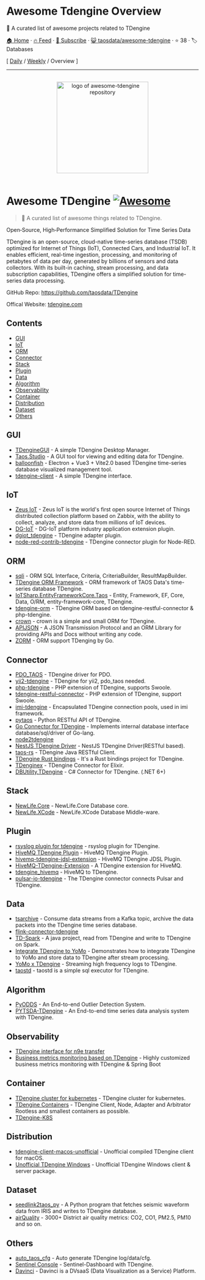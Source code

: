 # Awesome Tdengine Overview

🎉 A curated list of awesome projects related to TDengine

[🏠 Home](/README.md) · [🔥 Feed](https://www.trackawesomelist.com/taosdata/awesome-tdengine/rss.xml) · [📮 Subscribe](https://trackawesomelist.us17.list-manage.com/subscribe?u=d2f0117aa829c83a63ec63c2f&id=36a103854c) · [😺 taosdata/awesome-tdengine](https://github.com/taosdata/awesome-tdengine) · ⭐ 38 · 🏷️ Databases

[ [Daily](/content/taosdata/awesome-tdengine/README.md) / [Weekly](/content/taosdata/awesome-tdengine/week/README.md) / Overview ]

---

<p align="center">
  <br>
  <a href="https://tdengine.com"><img width="240" src="https://github.com/taosdata/awesome-tdengine/raw/main/./assets/logo.svg" alt="logo of awesome-tdengine repository"></a>
  <br>
  <br>
</p>

# Awesome TDengine [![Awesome](https://cdn.rawgit.com/sindresorhus/awesome/d7305f38d29fed78fa85652e3a63e154dd8e8829/media/badge.svg)](https://github.com/sindresorhus/awesome)

> 🎉 A curated list of awesome things related to TDengine.

Open‑Source, High‑Performance Simplified Solution for Time Series Data

TDengine is an open-source, cloud-native time-series database (TSDB) optimized for Internet of Things (IoT), Connected Cars, and Industrial IoT. It enables efficient, real-time ingestion, processing, and monitoring of petabytes of data per day, generated by billions of sensors and data collectors. With its built-in caching, stream processing, and data subscription capabilities, TDengine offers a simplified solution for time-series data processing.

GitHub Repo: <https://github.com/taosdata/TDengine>

Offical Website: [tdengine.com](https://tdengine.com)

## Contents

*   [GUI](#gui)
*   [IoT](#iot)
*   [ORM](#orm)
*   [Connector](#connector)
*   [Stack](#stack)
*   [Plugin](#plugin)
*   [Data](#data)
*   [Algorithm](#algorithm)
*   [Observability](#observability)
*   [Container](#container)
*   [Distribution](#distribution)
*   [Dataset](#dataset)
*   [Others](#others)

## GUI

*   [TDengineGUI](https://github.com/arielyang/TDengineGUI) - A simple TDengine Desktop Manager.
*   [Taos.Studio](https://github.com/maikebing/Taos.Studio) - A GUI tool for viewing and editing data for TDengine.
*   [balloonfish](https://github.com/xielaoshi99/balloonfish) - Electron + Vue3 + Vite2.0 based TDengine time-series database visualized management tool.
*   [tdengine-client](https://github.com/wurong1420/tdengine-client) - A simple TDengine interface.

## IoT

*   [Zeus IoT](https://github.com/zmops/zeus-iot) - Zeus IoT is the world's first open source Internet of Things distributed collection platform based on Zabbix, with the ability to collect, analyze, and store data from millions of IoT devices.
*   [DG-IoT](https://github.com/dgiot/dgiot-dashboard) - DG-IoT platform industry application extension plugin.
*   [dgiot\_tdengine](https://github.com/dgiot/dgiot_tdengine) - TDengine adapter plugin.
*   [node-red-contrib-tdengine](https://github.com/kp45-tech/node-red-contrib-tdengine) - TDengine connector plugin for Node-RED.

## ORM

*   [sqli](https://github.com/x-ream/sqli) - ORM SQL Interface, Criteria, CriteriaBuilder, ResultMapBuilder.
*   [TDengine ORM Framework](https://github.com/hxshun/TDengineORM) - ORM framework of TAOS Data's time-series database TDengine.
*   [IoTSharp.EntityFrameworkCore.Taos](https://github.com/IoTSharp/EntityFrameworkCore.Taos) - Entity, Framework, EF, Core, Data, O/RM, entity-framework-core, TDengine.
*   [tdengine-orm](https://github.com/Yurunsoft/tdengine-orm) - TDengine ORM based on tdengine-restful-connector & php-tdengine.<!--lint ignore awesome-list-item-->
*   [crown](https://github.com/machine-w/crown) - crown is a simple and small ORM for TDengine.
*   [APIJSON](https://github.com/Tencent/APIJSON) - A JSON Transmission Protocol and an ORM Library for providing APIs and Docs without writing any code.
*   [ZORM](https://gitee.com/chunanyong/zorm) - ORM support TDenging by Go.

## Connector

*   [PDO\_TAOS](https://github.com/bearlord/pdo_taos) - TDengine driver for PDO.
*   [yii2-tdengine](https://github.com/bearlord/yii2-tdengine) - TDengine for yii2, pdo\_taos needed.
*   [php-tdengine](https://github.com/Yurunsoft/php-tdengine) - PHP extension of TDengine, supports Swoole.
*   [tdengine-restful-connector](https://github.com/Yurunsoft/tdengine-restful-connector) - PHP extension of TDengine, support Swoole.
*   [imi-tdengine](https://github.com/imiphp/imi-tdengine) - Encapsulated TDengine connection pools, used in imi framework.
*   [pytaos](https://github.com/horennel/pytaos) - Python RESTful API of TDengine.
*   [Go Connector for TDengine](https://github.com/wenj91/taos-driver) - Implements internal database interface database/sql/driver of Go-lang.
*   [node2tdengine](https://github.com/machine-w/node2tdengine)
*   [NestJS TDengine Driver](https://github.com/IricBing/nestjs-tdengine) - NestJS TDengine Driver(RESTful based).
*   [taos-rs](https://github.com/yuerrd/taos-rs) - TDengine Java RESTful Client.
*   [TDengine Rust bindings](https://github.com/songtianyi/tdengine-rust-bindings) - It's a Rust bindings project for TDengine.
*   [TDenginex](https://github.com/lizhaochao/TDenginex) - TDengine Connector for Elixir.
*   [DBUtility.TDengine](https://github.com/cockroach888/GSA.MOLLE.ToolKits/tree/main/src/ToolKits.DBUtility) - C# Connector for TDengine. (.NET 6+)

## Stack

*   [NewLife.Core](https://github.com/NewLifeX/X) - NewLife.Core Database core.
*   [NewLife.XCode](https://github.com/NewLifeX/NewLife.XCode) - NewLife.XCode Database Middle-ware.

## Plugin

<!--lint ignore awesome-list-item-->

*   [rsyslog plugin for tdengine](https://github.com/mxmkeep/rsyslog-omtaos) - rsyslog plugin for TDengine.
*   [HiveMQ TDengine Plugin](https://github.com/huskar-t/hivemq-tdengine-extension) - HiveMQ TDengine Plugin.
*   [hivemq-tdengine-jdsl-extension](https://github.com/huskar-t/hivemq-tdengine-jdsl-extension) - HiveMQ TDengine JDSL Plugin.
*   [HiveMQ-TDengine-Extension](https://github.com/john-bigz/hivemq-tdengine-extension) - A TDengine extension for HiveMQ.
*   [tdengine\_hivemq](https://github.com/379547990/tdengine_hivemq) - HiveMQ to TDengine.
*   [pulsar-io-tdengine](https://github.com/JueShanCoder/pulsar-io-tdengine) - The TDengine connector connects Pulsar and TDengine.

## Data

*   [tsarchive](https://github.com/cenc-cea/tsarchive) - Consume data streams from a Kafka topic, archive the data packets into the TDengine time series database.
*   [flink-connector-tdengine](https://github.com/echisan/flink-connector-tdengine)
*   [TD-Spark](https://github.com/liuyq-617/TD-Spark) - A java project, read from TDengine and write to TDengine on Spark.
*   [Integrate TDengine to YoMo](https://github.com/yomorun/yomo-sink-tdengine-example) - Demonstrates how to integrate TDengine to YoMo and store data to TDengine after stream processing.
*   [YoMo x TDengine](https://github.com/fanweixiao/push-stream-logging) - Streaming high frequency logs to TDengine.<!--lint ignore awesome-list-item-->
*   [taostd](https://github.com/nzhzds/taostd) - taostd is a simple sql executor for TDengine.

## Algorithm

*   [PyODDS](https://github.com/datamllab/pyodds) - An End-to-end Outlier Detection System.
*   [PYTSDA-TDengine](https://github.com/Shawshank-Smile/PYTSDA-TDengine) - An End-to-end time series data analysis system with TDengine.

## Observability

*   [TDengine interface for n9e transfer](https://github.com/xiangxud/transfer)
*   [Business metrics monitoring based on TDengine](https://github.com/gunnerliu/horus) - Highly customized business metrics monitoring with TDengine & Spring Boot

## Container

*   [TDengine cluster for kubernetes](https://github.com/wwbgo/tdengine-k8s) - TDengine cluster for kubernetes.
*   [TDengine Containers](https://github.com/arktos-venture/docker-tdengine) - TDengine Client, Node, Adapter and Arbitrator Rootless and smallest containers as possible.
*   [TDengine-K8S](https://github.com/elihe2011/TDengine-K8S)

## Distribution

*   [tdengine-client-macos-unofficial](https://github.com/cybartists/tdengine-client-macos-unofficial) - Unofficial compiled TDengine client for macOS.
*   [Unofficial TDengine Windows](https://github.com/GitHubForzhenjiazhao/Soft) - Unofficial TDengine Windows client & server package.

## Dataset

*   [seedlink2taos\_py](https://github.com/schenton/seedlink2taos_py) - A Python program that fetches seismic waveform data from IRIS and writes to TDengine database.
*   [airQuality](https://github.com/233lawliet/airQuality) - 3000+ District air quality metrics: CO2, CO1, PM2.5, PM10 and so on.

## Others

*   [auto\_taos\_cfg](https://github.com/glzhao89/auto_taos_cfg) - Auto generate TDengine log/data/cfg.
*   [Sentinel Console](https://github.com/wenhao/sentinel-dashboard-tdengine) - Sentinel-Dashboard with TDengine.
*   [Davinci](https://github.com/edp963/davinci) - Davinci is a DVsaaS (Data Visualization as a Service) Platform.

